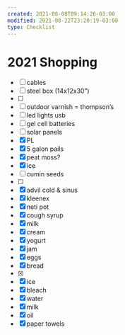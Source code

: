 ```yaml
---
created: 2021-08-08T09:14:26-03:00
modified: 2021-08-22T23:20:19-03:00
type: Checklist
---
```


# 2021 Shopping

- [ ] cables
- [ ] steel box  (14x12x30”)
- [ ] 
- [ ] outdoor varnish = thompson’s 
- [ ] led lights usb
- [ ] gel cell batteries
- [ ] solar panels 
- [x] PL
- [x] 5 galon pails
- [x] peat moss?
- [x] ice
- [ ] cumin seeds
- [ ] 
- [x] advil cold & sinus
- [x] kleenex
- [x] neti pot
- [x] cough syrup 
- [x] milk
- [x] cream
- [x] yogurt
- [x] jam
- [x] eggs 
- [x] bread
- [x] 
- [x] ice
- [x] bleach 
- [x] water
- [x] milk
- [x] oil
- [x] paper towels
